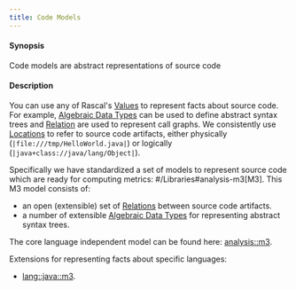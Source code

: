 ```yaml
---
title: Code Models
---
```


#### Synopsis

Code models are abstract representations of source code

#### Description

You can use any of Rascal's [Values](../../Rascal/Expressions/Values/) to represent facts about source code. 
For example, [Algebraic Data Types](../../Rascal/Declarations/AlgebraicDataType/) can be used to define 
abstract syntax trees and [Relation](../../Rascal/Expressions/Values/Relation/) are used to represent call graphs. 
We consistently use [Locations](../../Rascal/Expressions/Values/Location/) to refer to source code artifacts, 
either physically (`|file:///tmp/HelloWorld.java|`) or logically (`|java+class://java/lang/Object|`).

Specifically we have standardized a set of models to represent source code which are ready 
for computing metrics: #/Libraries#analysis-m3[M3]. This M3 model consists of: 

*  an open (extensible) set of [Relations](../../Rascal/Expressions/Values/Relation/) between source code artifacts.
*  a number of extensible [Algebraic Data Types](../../Rascal/Declarations/AlgebraicDataType/)
  for representing abstract syntax trees. 


The core language independent model can be found here: [analysis::m3](../../Library/analysis/m3/).

Extensions for representing facts about specific languages:

* [lang::java::m3](../../Library/lang/java/m3/).


